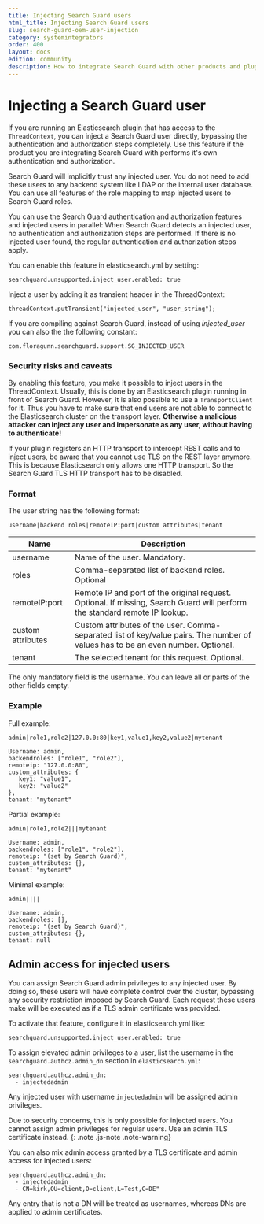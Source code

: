 ```yaml
---
title: Injecting Search Guard users
html_title: Injecting Search Guard users
slug: search-guard-oem-user-injection
category: systemintegrators
order: 400
layout: docs
edition: community
description: How to integrate Search Guard with other products and plugins to inject a Search Guard user directly
---
```

<!---
Copyright 2018 floragunn GmbH
-->

# Injecting a Search Guard user

If you are running an Elasticsearch plugin that has access to the `ThreadContext`, you can inject a Search Guard user directly, bypassing the authentication and authorization steps completely. Use this feature if the product you are integrating Search Guard with performs it's own authentication and authorization. 

Search Guard will implicitly trust any injected user. You do not need to add these users to any backend system like LDAP or the internal user database. You can use all features of the role mapping to map injected users to Search Guard roles.

You can use the Search Guard authentication and authorization features and injected users in parallel: When Search Guard detects an injected user, no authentication and authorization steps are performed. If there is no injected user found, the regular authentication and authorization steps apply.

You can enable this feature in elasticsearch.yml by setting:

```
searchguard.unsupported.inject_user.enabled: true
```

Inject a user by adding it as transient header in the ThreadContext:

```
threadContext.putTransient("injected_user", "user_string");
```

If you are compiling against Search Guard, instead of using *injected_user* you can also the the following constant:

```
com.floragunn.searchguard.support.SG_INJECTED_USER
```

### Security risks and caveats

By enabling this feature, you make it possible to inject users in the ThreadContext. Usually, this is done by an Elasticsearch plugin running in front of Search Guard. However, it is also possible to use a `TransportClient` for it. Thus you have to make sure that end users are not able to connect to the Elasticsearch cluster on the transport layer. **Otherwise a malicious attacker can inject any user and impersonate as any user, without having to authenticate!**

If your plugin registers an HTTP transport to intercept REST calls and to inject users, be aware that you cannot use TLS on the REST layer anymore. This is because Elasticsearch only allows one HTTP transport. So the Search Guard TLS HTTP transport has to be disabled. 

### Format

The user string has the following format:

```
username|backend roles|remoteIP:port|custom attributes|tenant
```

| Name | Description |
|---|---|
| username | Name of the user. Mandatory. |
| roles | Comma-separated list of backend roles. Optional |
| remoteIP:port | Remote IP and port of the original request. Optional. If missing, Search Guard will perform the standard remote IP lookup.|
| custom attributes | Custom attributes of the user. Comma-separated list of key/value pairs. The number of values has to be an even number. Optional. |
| tenant | The selected tenant for this request. Optional.  |

The only mandatory field is the username. You can leave all or parts of the other fields empty.

### Example

Full example:
```
admin|role1,role2|127.0.0:80|key1,value1,key2,value2|mytenant
```

```
Username: admin,
backendroles: ["role1", "role2"],
remoteip: "127.0.0:80",
custom_attributes: {
   key1: "value1",
   key2: "value2"
},
tenant: "mytenant"
```

Partial example:

```
admin|role1,role2|||mytenant
```

```
Username: admin,
backendroles: ["role1", "role2"],
remoteip: "(set by Search Guard)",
custom_attributes: {},
tenant: "mytenant"
```

Minimal example:

```
admin||||
```
```
Username: admin,
backendroles: [],
remoteip: "(set by Search Guard)",
custom_attributes: {},
tenant: null
```

## Admin access for injected users

You can assign Search Guard admin privileges to any injected user. By doing so, these users will have complete control over the cluster, bypassing any security restriction imposed by Search Guard. Each request these users make will be executed as if a TLS admin certificate was provided.

To activate that feature, configure it in elasticsearch.yml like:

```
searchguard.unsupported.inject_user.enabled: true
```

To assign elevated admin privileges to a user, list the username in the  `searchguard.authcz.admin_dn` section in `elasticsearch.yml`:

```
searchguard.authcz.admin_dn:
  - injectedadmin
```

Any injected user with username `injectedadmin` will be assigned admin privileges. 

Due to security concerns, this is only possible for injected users. You cannot assign admin privileges for regular users. Use an admin TLS certificate instead.
{: .note .js-note .note-warning}

You can also mix admin access granted by a TLS certificate and admin access for injected users:

```
searchguard.authcz.admin_dn:
  - injectedadmin
  - CN=kirk,OU=client,O=client,L=Test,C=DE"
```

Any entry that is not a DN will be treated as usernames, whereas DNs are applied to admin certificates.
